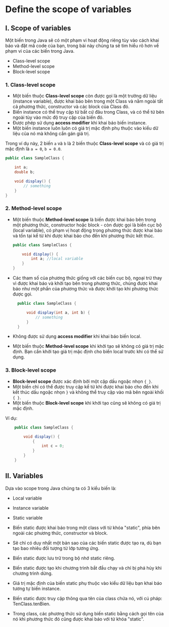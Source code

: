 # Define the scope of variables

## I. Scope of variables

Một biến trong Java sẽ có một phạm vi hoạt động riêng tùy vào cách khai báo và đặt mã code của bạn, trong bài này chúng ta sẽ tìm hiểu rõ hơn về phạm vi của các biến trong Java.  

  - Class-level scope
  - Method-level scope
  - Block-level scope
  
### 1. Class-level scope

- Một biến thuộc **Class-level scope** còn được gọi là một trường dữ liệu (instance variable), được khai báo bên trong một Class và nằm ngoài tất cả phương thức, constructor và các block của Class đó.
- Biến instance có thể truy cập từ bất cứ đâu trong Class, và có thể từ bên ngoài tùy vào mức độ truy cập của biến đó.
- Được phép sử dụng **access modifier** khi khai báo biến instance.
- Một biến instance luôn luôn có giá trị mặc định phụ thuộc vào kiểu dữ liệu của nó mà không cần gán giá trị.

Trong ví dụ này, 2 biến `a` và `b` là 2 biến thuộc **Class-level scope** và có giá trị mặc định là `a = 0`, `b = 0.0`.

```java
public class SampleClass {

    int a;
    double b;

    void display() {    
        // something
    }
}
```

### 2. Method-level scope

- Một biến thuộc **Method-level scope** là biến được khai báo bên trong một phương thức, constructor hoặc block - còn được gọi là biến cục bộ (local variable), có phạm vị hoạt động trong phương thức được khai báo và tồn tại kể từ khi được khai báo cho đến khi phương thức kết thúc.
  ```java
  public class SampleClass {

      void display() {
          int a; //local variable
      }
  }
  ```

- Các tham số của phương thức giống với các biến cục bộ, ngoại trừ thay vì được khai báo và khởi tạo bên trong phương thức, chúng được khai báo như một phần của phương thức và được khởi tạo khi phương thức được gọi.
  ```java
    public class SampleClass {

        void display(int a, int b) {    
            // something
        }
    }
  ```
- Không được sử dụng **access modifier** khi khai báo biến local.
- Một biến thuộc **Method-level scope** khi khởi tạo sẽ không có giá trị mặc định. Bạn cần khởi tạo giá trị mặc định cho biến local trước khi có thể sử dụng.

### 3. Block-level scope

- **Block-level scope** được xác định bởi một cặp dấu ngoặc nhọn `{ }`.
- Một biến chỉ có thể được truy cập kể từ khi được khai báo cho đến khi kết thúc dấu ngoặc nhọn `}` và không thể truy cập vào mã bên ngoài khối `{ }`.
- Một biến thuộc **Block-level scope** khi khởi tạo cũng sẽ không có giá trị mặc định.

Ví dụ:
  ```java
      public class SampleClass {

          void display() {    
              {
                  int c = 0;
              }
          }
      }
  ```
  
  ## II. Variables
  
  Dựa vào scope trong Java chúng ta có 3 kiểu biến là:
  - Local variable
  - Instance variable
  - Static variable
  
- Biến static được khai báo trong một class với từ khóa "static", phía bên ngoài các phương thức, constructor và block.
- Sẽ chỉ có duy nhất một bản sao của các biến static được tạo ra, dù bạn tạo bao nhiêu đối tượng từ lớp tương ứng.
- Biến static được lưu trữ trong bộ nhớ static riêng.
- Biến static được tạo khi chương trình bắt đầu chạy và chỉ bị phá hủy khi chương trình dừng.
- Giá trị mặc định của biến static phụ thuộc vào kiểu dữ liệu bạn khai báo tương tự biến instance.
- Biến static được truy cập thông qua tên của class chứa nó, với cú pháp: TenClass.tenBien.
- Trong class, các phương thức sử dụng biến static bằng cách gọi tên của nó khi phương thức đó cũng được khai báo với từ khóa "static".
